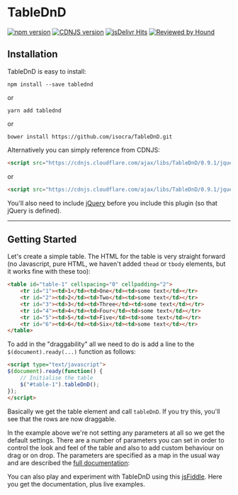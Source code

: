 # TableDnD
[![npm version](https://badge.fury.io/js/tablednd.svg)](https://badge.fury.io/js/tablednd)
[![CDNJS version](https://img.shields.io/cdnjs/v/TableDnD.svg)](https://cdnjs.com/libraries/TableDnD)
[![jsDelivr Hits](https://data.jsdelivr.com/v1/package/gh/isocra/TableDnD/badge?style=rounded)](https://www.jsdelivr.com/package/gh/isocra/TableDnD)
[![Reviewed by Hound](https://img.shields.io/badge/Reviewed_by-Hound-8E64B0.svg)](https://houndci.com)

## Installation

TableDnD is easy to install:
```
npm install --save tablednd
```
or
```
yarn add tablednd
```
or
```
bower install https://github.com/isocra/TableDnD.git
```
Alternatively you can simply reference from CDNJS:
```html
<script src="https://cdnjs.cloudflare.com/ajax/libs/TableDnD/0.9.1/jquery.tablednd.js" integrity="sha256-d3rtug+Hg1GZPB7Y/yTcRixO/wlI78+2m08tosoRn7A=" crossorigin="anonymous"></script>
```
or
```html
<script src="https://cdnjs.cloudflare.com/ajax/libs/TableDnD/0.9.1/jquery.tablednd.js" integrity="sha256-d3rtug+Hg1GZPB7Y/yTcRixO/wlI78+2m08tosoRn7A=" crossorigin="anonymous"></script>
```
You'll also need to include [jQuery](https://jquery.com) before you include this plugin (so that jQuery is defined).

---

## Getting Started

Let's create a simple table. The HTML for the table is very straight forward (no Javascript, pure HTML, we haven't added `thead` or `tbody` elements, but it works fine with these too):

```html
<table id="table-1" cellspacing="0" cellpadding="2">
    <tr id="1"><td>1</td><td>One</td><td>some text</td></tr>
    <tr id="2"><td>2</td><td>Two</td><td>some text</td></tr>
    <tr id="3"><td>3</td><td>Three</td><td>some text</td></tr>
    <tr id="4"><td>4</td><td>Four</td><td>some text</td></tr>
    <tr id="5"><td>5</td><td>Five</td><td>some text</td></tr>
    <tr id="6"><td>6</td><td>Six</td><td>some text</td></tr>
</table>
```
To add in the "draggability" all we need to do is add a line to the `$(document).ready(...)` function as follows:
```html
<script type="text/javascript">
$(document).ready(function() {
    // Initialise the table
    $("#table-1").tableDnD();
});
</script>
```
Basically we get the table element and call `tableDnD`. If you try this, you'll see that the rows are now draggable.

In the example above we're not setting any parameters at all so we get the default settings. There are a number of parameters you can set in order to control the look and feel of the table and also to add custom behaviour on drag or on drop. The parameters are specified as a map in the usual way and are described the [full documentation](http://isocra.github.io/TableDnD):

You can also play and experiment with TableDnD using this [jsFiddle](http://jsfiddle.net/DenisHo/dxpLrcd9/embedded/result/). Here you get the documentation, plus live examples.
